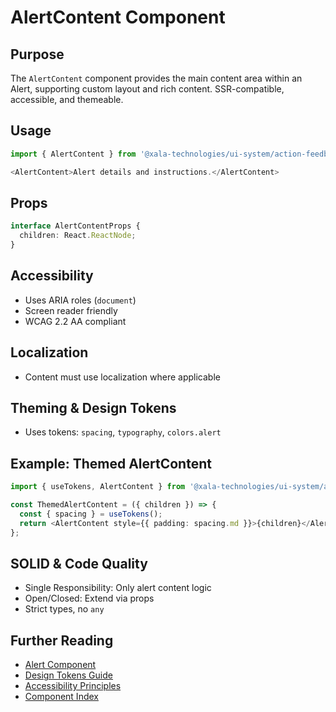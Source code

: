 # AlertContent Component

## Purpose
The `AlertContent` component provides the main content area within an Alert, supporting custom layout and rich content. SSR-compatible, accessible, and themeable.

## Usage
```typescript
import { AlertContent } from '@xala-technologies/ui-system/action-feedback';

<AlertContent>Alert details and instructions.</AlertContent>
```

## Props
```typescript
interface AlertContentProps {
  children: React.ReactNode;
}
```

## Accessibility
- Uses ARIA roles (`document`)
- Screen reader friendly
- WCAG 2.2 AA compliant

## Localization
- Content must use localization where applicable

## Theming & Design Tokens
- Uses tokens: `spacing`, `typography`, `colors.alert`

## Example: Themed AlertContent
```typescript
import { useTokens, AlertContent } from '@xala-technologies/ui-system/action-feedback';

const ThemedAlertContent = ({ children }) => {
  const { spacing } = useTokens();
  return <AlertContent style={{ padding: spacing.md }}>{children}</AlertContent>;
};
```

## SOLID & Code Quality
- Single Responsibility: Only alert content logic
- Open/Closed: Extend via props
- Strict types, no `any`

## Further Reading
- [Alert Component](./alert-action-feedback.md)
- [Design Tokens Guide](../design-tokens.md)
- [Accessibility Principles](../architecture.md)
- [Component Index](./README.md)
